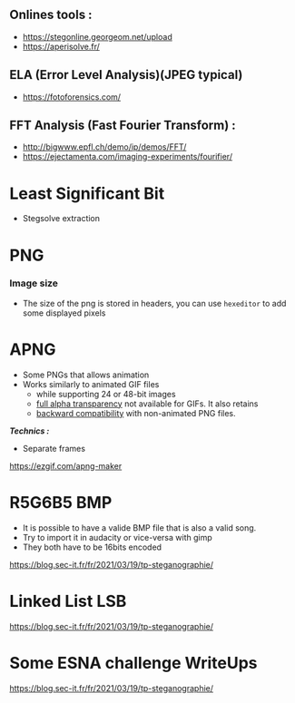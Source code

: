 
## Onlines tools :
- https://stegonline.georgeom.net/upload  
- https://aperisolve.fr/  
 
## ELA (Error Level Analysis)(JPEG typical)
- https://fotoforensics.com/  
 
## FFT Analysis (Fast Fourier Transform) :  
- http://bigwww.epfl.ch/demo/ip/demos/FFT/  
- https://ejectamenta.com/imaging-experiments/fourifier/

# Least Significant Bit

- Stegsolve extraction

# PNG

### Image size

- The size of the png is stored in headers, you can use `hexeditor` to add some displayed pixels


# APNG

 - Some PNGs that allows  animation
 - Works similarly to animated GIF files
	 - while supporting 24 or 48-bit images
	 - [full alpha transparency](https://en.wikipedia.org/wiki/Alpha_compositing "Alpha compositing") not available for GIFs. It also retains 
	 - [backward compatibility](https://en.wikipedia.org/wiki/Backward_compatibility "Backward compatibility") with non-animated PNG files.

***Technics :***
- Separate frames

https://ezgif.com/apng-maker


# R5G6B5 BMP 

- It is possible to have a valide BMP file that is also a valid song.
- Try to import it in audacity or vice-versa with gimp
- They both have to be 16bits encoded

https://blog.sec-it.fr/fr/2021/03/19/tp-steganographie/

# Linked List LSB

https://blog.sec-it.fr/fr/2021/03/19/tp-steganographie/

# Some ESNA challenge WriteUps

https://blog.sec-it.fr/fr/2021/03/19/tp-steganographie/